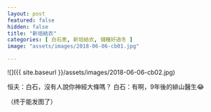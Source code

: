 ```yaml
---
layout: post
featured: false
hidden: false
title: "新垣結衣"
categories: [ 白石恵, 新垣結衣, 儲糧好過冬 ]
image: "assets/images/2018-06-06-cb01.jpg"

---
```

![]({{ site.baseurl }}/assets/images/2018-06-06-cb02.jpg)

恒夫：白石，沒有人說你神經大條嗎？
白石：有啊，9年後的緋山醫生😂

（终于能发图了）

